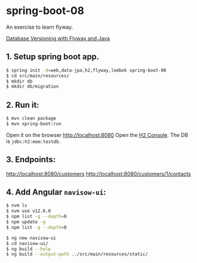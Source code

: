 # spring-boot-08
An exercise to learn flyway.

[Database Versioning with Flyway and Java](https://auth0.com/blog/incrementally-changing-your-database-with-java-and-flyway/)

## 1. Setup spring boot app.
```bash
$ spring init -d=web,data-jpa,h2,flyway,lombok spring-boot-08
$ cd src/main/resources/
$ mkdir db
$ mkdir db/migration
```

## 2. Run it:
```bash
$ mvn clean package
$ mvn spring-boot:run
```

Open it on the browser [http://localhost:8080](http://localhost:8080)
Open the [H2 Console](http://localhost:8080/h2-console). The DB is `jdbc:h2:mem:testdb`.

## 3. Endpoints:
[http://localhost:8080/customers](http://localhost:8080/customers)
[http://localhost:8080/customers/1/contacts](http://localhost:8080/customers/1/contacts)

## 4. Add Angular `navisow-ui`:
```bash
$ nvm ls
$ nvm use v12.6.0
$ npm list -g --depth=0
$ npm update -g
$ npm list -g --depth=0

$ ng new navisow-ui
$ cd navisow-ui/
$ ng build --help
$ ng build --output-path ../src/main/resources/static/
```